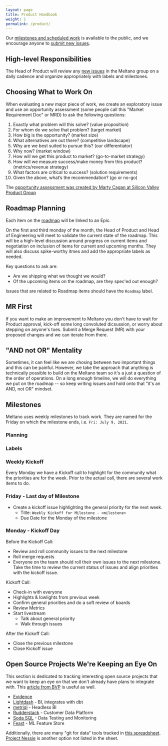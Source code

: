 ```yaml
---
layout: page
title: Product Handbook
weight: 1
permalink: /product/
---
```


Our [milestones and scheduled work](https://gitlab.com/groups/meltano/-/milestones) is available to the public, and we encourage anyone to [submit new issues](https://gitlab.com/meltano/meltano/issues/new).

## High-level Responsibilities

The Head of Product will review any [new issues](https://gitlab.com/groups/meltano/-/issues) in the Meltano group on a daily cadence and organize appropriately with labels and milestones.

## Choosing What to Work On

When evaluating a new major piece of work, we create an exploratory issue and use an opportunity assessment (some people call this "Market Requirement Doc" or MRD) to ask the following questions:

1. Exactly what problem will this solve? (value proposition)
2. For whom do we solve that problem? (target market)
3. How big is the opportunity? (market size)
4. What alternatives are out there? (competitive landscape)
5. Why are we best suited to pursue this? (our differentiator)
6. Why now? (market window)
7. How will we get this product to market? (go-to-market strategy)
8. How will we measure success/make money from this product? (metrics/revenue strategy)
9. What factors are critical to success? (solution requirements)
10. Given the above, what’s the recommendation? (go or no-go)

The [opportunity assessment was created by Marty Cagan at Silicon Valley Product Group](https://svpg.com/assessing-product-opportunities/)

## Roadmap Planning

Each item on the [roadmap](https://meltano.com/docs/#roadmap) will be linked to an Epic. 

On the first and third monday of the month, the Head of Product and Head of Engineering will meet to validate the current state of the roadmap. 
This will be a high-level discussion around progress on current items and negotiation on inclusion of items for current and upcoming months.
They will also discuss spike-worthy itmes and add the appropriate labels as needed.

Key questions to ask are:

* Are we shipping what we thought we would?
* Of the upcoming items on the roadmap, are they spec'ed out enough?

Issues that are related to Roadmap items should have the `Roadmap` label.

## MR First

If you want to make an improvement to Meltano you don't have to wait for Product approval, kick-off some long convoluted dicsussion, or worry about stepping on anyone's toes. Submit a Merge Request (MR) with your proposed changes and we can iterate from there.

## "AND not OR" Mentality

Sometimes, it can feel like we are chosing between two important things and this can be painful. However, we take the approach that anything is technically possible to build on the Meltano team so it's a just a question of the order of operations. On a long enough timeline, we will do everything we put on the roadmap -- so keep writing issues and hold onto that "it's an AND, not OR" mindset.

## Milestones

Meltano uses weekly milestones to track work. They are named for the Friday on which the milestone ends, i.e. `Fri: July 9, 2021`.

### Planning

### Labels



### Weekly Kickoff

Every Monday we have a Kickoff call to highlight for the community what the priorities are for the week. Prior to the actual call, there are several work items to do.

### Friday - Last day of Milestone

* Create a kickoff issue highlighting the general priority for the next week.
  * Title: `Weekly Kickoff for Milestone - <milestone>`
  * Due Date for the Monday of the milestone

### Monday - Kickoff Day

Before the Kickoff Call:

* Review and roll community issues to the next milestone
* Roll merge requests
* Everyone on the team should roll their own issues to the next milestone. Take the time to review the current status of issues and align priorities with the kickoff issue.

Kickoff Call:
* Check-in with everyone
* Highlights & lowlights from previous week
* Confirm general priorities and do a soft review of boards
* Review Metrics
* Start livestream
  * Talk about general priority
  * Walk through issues

After the Kickoff Call:
* Close the previous milestone
* Close Kickoff issue

## Open Source Projects We're Keeping an Eye On

This section is dedicated to tracking interesting open source projects that we want to keep an eye on that we don't already have plans to integrate with.
This [article from BVP](https://www.bvp.com/atlas/roadmap-data-infrastructure/) is useful as well.

* [Evidence](https://www.evidence.dev/)
* [Lightdash](https://www.lightdash.com/) - BI, integrates with dbt
* [metriql](https://metriql.com/) - Headless BI
* [Rudderstack](https://rudderstack.com/) - Customer Data Platform
* [Soda SQL](https://github.com/sodadata/soda-sql) - Data Testing and Monitoring
* [Feast](https://github.com/feast-dev/feast) - ML Feature Store

Additionally, there are many "git for data" tools tracked in [this spreadsheet](https://docs.google.com/spreadsheets/d/1jGQY_wjj7dYVne6toyzmU7Ni0tfm-fUEmdh7Nw_ZH0k/edit#gid=0).
[Project Nessie](https://projectnessie.org/) is another option not listed in the sheet.
